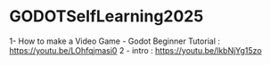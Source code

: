 # GODOTSelfLearning2025

1- How to make a Video Game - Godot Beginner Tutorial : https://youtu.be/LOhfqjmasi0
2 - intro : https://youtu.be/lkbNjYg15zo
